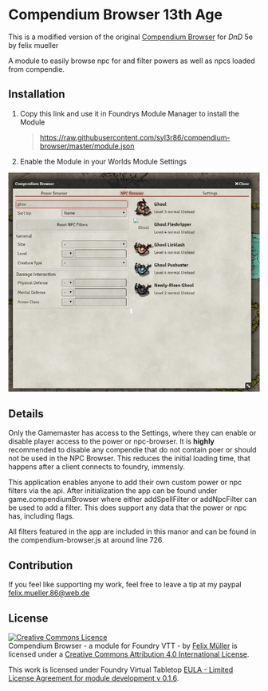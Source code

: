 # Compendium Browser 13th Age

This is a modified version of the original [Compendium Browser](https://github.com/syl3r86/compendium-browser) for *DnD* 5e by felix mueller

A module to easily browse npc for and filter powers as well as npcs loaded from compendie.

## Installation
1. Copy this link and use it in Foundrys Module Manager to install the Module

    > https://raw.githubusercontent.com/syl3r86/compendium-browser/master/module.json
    
2. Enable the Module in your Worlds Module Settings

![example](preview.png)

## Details
Only the Gamemaster has access to the Settings, where they can enable or disable player access to the power or npc-browser. It is **highly** recommended to disable any compendie that do not contain poer or should not be used in the NPC Browser. This reduces the initial loading time, that happens after a client connects to foundry, immensly.

This application enables anyone to add their own custom power or npc filters via the api. After initialization the app can be found under game.compendiumBrowser where either addSpellFilter or addNpcFilter can be used to add a filter. This does support any data that the power or npc has, including flags.

All filters featured in the app are included in this manor and can be found in the compendium-browser.js at around line 726.

## Contribution
If you feel like supporting my work, feel free to leave a tip at my paypal felix.mueller.86@web.de

## License
<a rel="license" href="http://creativecommons.org/licenses/by/4.0/"><img alt="Creative Commons Licence" style="border-width:0" src="https://i.creativecommons.org/l/by/4.0/88x31.png" /></a><br /><span xmlns:dct="http://purl.org/dc/terms/" property="dct:title">Compendium Browser - a module for Foundry VTT -</span> by <a xmlns:cc="http://creativecommons.org/ns#" href="https://github.com/syl3r86?tab=repositories" property="cc:attributionName" rel="cc:attributionURL">Felix Müller</a> is licensed under a <a rel="license" href="http://creativecommons.org/licenses/by/4.0/">Creative Commons Attribution 4.0 International License</a>.

This work is licensed under Foundry Virtual Tabletop [EULA - Limited License Agreement for module development v 0.1.6](http://foundryvtt.com/pages/license.html).
